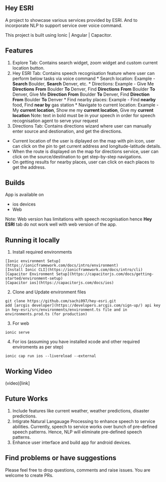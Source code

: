 ## Hey ESRI

A project to showcase various services provided by ESRI. And to incorporate NLP to support service over voice command.

This project is built using Ionic | Angular | Capacitor.

## Features

1) Explore Tab: Contains search widget, zoom widget and custom current location button.
2) Hey ESRI Tab: Contains speech recognisation feature where user can perform below tasks via voice command
                 * Search location: Example - **Search** Boulder, **Search** Denver, etc.
                 * Directions: Example - Give Me **Directions** **From** Boulder **To** Denver, Find **Directions** **From** Boulder **To** Denver, Give Me **Direction** **From** Boulder **To** Denver, Find **Direction** **From** Boulder **To** Denver
                 * Find nearby places: Example - Find **nearby** food, Find **near by** gas station
                 * Navigate to current location: Example  - My **current location**, Show me my **current location**, Give my **current location**
   Note: text in bold must be in your speech in order for speech recognisation agent to serve your request
3) Directions Tab: Contains directions wizard where user can manually enter source and destionation, and get the directions.

- Current location of the user is diplayed on the map with pin icon, user can click on the pin to get current address and longitude-latitude details.
- When the route is displayed on the map for directions service, user can click on the source/destination to get step-by-step navigations.
- On getting results for nearby places, user can click on each places to get the address.

## Builds

App is available on 
- ios devices
- Web

Note: Web version has limitations with speech recognisation hence **Hey ESRI** tab do not work well with web version of the app.

## Running it locally

1. Install required environments
```
[Ionic environment Setup](https://ionicframework.com/docs/intro/environment)
[Install Ionic CLI](https://ionicframework.com/docs/intro/cli)
[Capacitor Environment Setup](https://capacitorjs.com/docs/getting-started/environment-setup)
[Capacitor ios](https://capacitorjs.com/docs/ios)
```

2. Clone and Update environment files
```
git clone https://github.com/sachi097/hey-esri.git
add [arcgis developer](https://developers.arcgis.com/sign-up/) api key in hey-esri/src/environments/environment.ts file and in environments.prod.ts (for production)
```
3. For web
```
ionic serve
```

4. For ios (assuming you have installed xcode and other required enviroments as per step)
```
ionic cap run ios --livereload --external
```
## Working Video

(video)[link]

## Future Works

1. Include features like current weather, weather predictions, disaster predictions.
2. Intigrate Natural Langauage Processing to enhance speech to service abilities. Currently, speech to service works over bunch of pre-defined speech patterns. Hence, NLP will eliminate pre-defined speech patterns.
3. Enhance user interface and build app for android devices.

## Find problems or have suggestions

Please feel free to drop questions, comments and raise issues.
You are welcome to create PRs.
